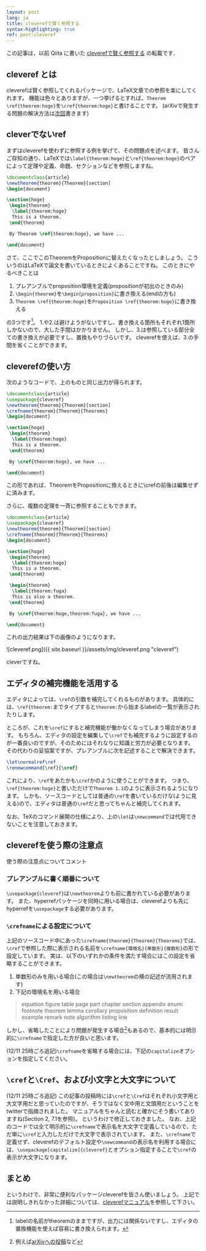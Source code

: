 ```yaml
---
layout: post
lang: ja
title: cleverefで賢く参照する
syntax-highlighting: true
ref: post:cleveref
---
```


この記事は，以前 Qiita に書いた
[cleverefで賢く参照する](https://qiita.com/wktkshn/items/110cd6007837938e6c88) の転載です．

## cleveref とは
cleverefは賢く参照してくれるパッケージで、LaTeX文章での参照を楽にしてくれます。
機能は色々とありますが、一つ挙げるとすれば、`Theorem \ref{theorem:hoge}`を`\cref{theorem:hoge}`と書けることです。
(arXivで発生する問題の解決方法は[次回](http://qiita.com/wktkshn/items/f38a759fd6b9e0a81de7)書きます)

## cleverでないref
まずはcleverefを使わずに参照する例を挙げて、その問題点を述べます。
皆さんご存知の通り、LaTeXでは`\label{theorem:hoge}`と`\ref{theorem:hoge}`のペアによって定理や定義、命題、セクションなどを参照しますね。

```tex
\documentclass{article}
\newtheorem{theorem}{Theorem}[section]
\begin{document}

\section{hoge}
 \begin{theorem}
  \label{theorem:hoge}
  This is a theorem.
 \end{theorem}

 By Theorem \ref{theorem:hoge}, we have ...

\end{document}
```

さて、ここでこのTheoremをPropositionに替えたくなったとしましょう。
こういうのはLaTeXで論文を書いているときによくあることですね。
このときにやるべきことは

1. プレアンブルでproposition環境を定義(propositionが初出のときのみ)
2. `\begin{theorem}`を`\begin{proposition}`に書き換える(endの方も)
3. `Theorem \ref{theorem:hoge}`を`Proposition \ref{theorem:hoge}`に書き換える

の3つです[^1]。
1.や2.は避けようがないですし、書き換える箇所もそれぞれ1箇所しかないので、大した手間はかかりません。
しかし、3.は参照している部分全ての書き換えが必要ですし、置換もやりづらいです。
cleverefを使えば、3.の手間を省くことができます。

[^1]: labelの名前がtheoremのままですが、出力には関係ないですし、エディタの置換機能を使えば容易に書き換えられます。


## cleverefの使い方
次のようなコードで、上のものと同じ出力が得られます。

```tex
\documentclass{article}
\usepackage{cleveref}
\newtheorem{theorem}{Theorem}[section]
\crefname{theorem}{Theorem}{Theorems}
\begin{document}

\section{hoge}
 \begin{theorem}
  \label{theorem:hoge}
  This is a theorem.
 \end{theorem}

 By \cref{theorem:hoge}, we have ...

\end{document}
```

この形であれば、TheoremをPropositionに換えるときに\crefの前後は編集せずに済みます。

さらに、複数の定理を一斉に参照することもできます。

```tex
\documentclass{article}
\usepackage{cleveref}
\newtheorem{theorem}{Theorem}[section]
\crefname{theorem}{Theorem}{Theorems}
\begin{document}

\section{hoge}
 \begin{theorem}
  \label{theorem:hoge}
  This is a theorem.
 \end{theorem}

 \begin{theorem}
  \label{theorem:fuga}
  This is also a theorem.
 \end{theorem}

 By \cref{theorem:hoge,theorem:fuga}, we have ...

\end{document}
```

これの出力結果は下の画像のようになります。

![cleveref.png]({{ site.baseurl }}/assets/img/cleveref.png "cleveref")

cleverですね。

## エディタの補完機能を活用する
エディタによっては、`\ref`の引数を補完してくれるものがあります。
具体的には、`\ref{theorem:`までタイプすると`theorem:`から始まるlabelの一覧が表示されたりします。

ところが、これを`\cref`にすると補完機能が働かなくなってしまう場合があります。
もちろん、エディタの設定を編集して`\cref`でも補完するように設定するのが一番良いのですが、そのためにはそれなりに知識と労力が必要となります。
その代わりの妥協案ですが、プレアンブルに次を記述することで解決できます。

```latex
\let\normalref\ref
\renewcommand{\ref}{\cref}
```

これにより、`\ref`をあたかも`\cref`かのように使うことができます。
つまり、`\ref{theorem:hoge}`と書いただけで`Theorem 1.1`のように表示されるようになります。
しかも、ソースコードとしては普通の`\ref`を書いているだけな(ように見える)ので、エディタは普通の`\ref`だと思ってちゃんと補完してくれます。

なお、TeXのコマンド展開の仕様により、上の`\let`は`\newcommand`では代用できないことを注意しておきます。


## cleverefを使う際の注意点
使う際の注意点についてコメント
### プレアンブルに書く順番について
`\usepackage{cleveref}`は`\newtheorem`よりも前に書かれている必要があります。
また、hyperrefパッケージを同時に用いる場合は、cleverefよりも先にhyperrefを`\usepackage`する必要があります。

### `\crefname`による設定について
上記のソースコード中にあった`\crefname{theorem}{Theorem}{Theorems}`では、`\cref`で参照した際に表示される名前を`\crefname{環境名}{単数形}{複数形}`の形で設定しています。
実は、以下のいずれかの条件を満たす場合にはこの設定を省略することができます。

1. 単数形のみを用いる場合(この場合は`\newtheorem`の横の記述が流用されます)
2. 下記の環境名を用いる場合

> equation figure table page part chapter section appendix enumi footnote theorem lemma corollary proposition definition result example remark note algorithm listing line

しかし、省略したことにより問題が発生する場合[^2]もあるので、基本的には明示的に`\crefname`で指定した方が良いと思います。

[^2]: 例えば[arXivへの投稿](http://qiita.com/wktkshn/items/f38a759fd6b9e0a81de7)など

(12/11 25時ごろ追記)`\crefname`を省略する場合には、下記の`capitalize`オプションを指定してください。

## `\cref`と`\Cref`、および小文字と大文字について
(12/11 25時ごろ追記)
この記事の投稿時には`\cref`と`\Cref`はそれぞれ小文字用と大文字用だと思っていたのですが、そうではなく文中用と文頭用だということをtwitterで指摘されました。
マニュアルをちゃんと読むと確かにそう書いてありますね(Section 2, 7.1を参照)。
というわけで修正しておきました。
なお、上記のコードでは全て明示的に`\crefname`で表示名を大文字で定義しているので、ただ単に`\cref`と入力しただけで大文字で表示されています。
また、`\crefname`で定義せず、cleverefのデフォルト設定や`\newcommand`の表示名を利用する場合には、`\usepackage[capitalize]{cleveref}`とオプション指定することで`\cref`の表示が大文字になります。


## まとめ
というわけで、非常に便利なパッケージcleverefを皆さん使いましょう。
上記では説明しきれなかった詳細については、[cleverefマニュアル](http://tug.ctan.org/macros/latex/contrib/cleveref/cleveref.pdf)を参照して下さい。
